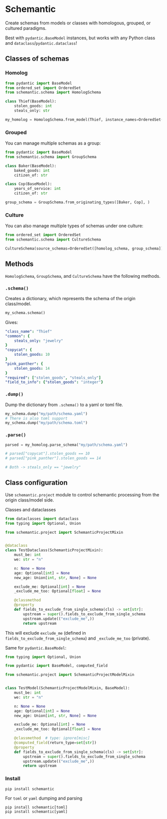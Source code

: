 # Schemantic

Create schemas from models or classes with homologous, grouped, or cultured paradigms.

Best with `pydantic.BaseModel` instances, but works with any Python class and `dataclass`/`pydantic.dataclass`!

## Classes of schemas

### Homolog
```python
from pydantic import BaseModel
from ordered_set import OrderedSet
from schemantic.schema import HomologSchema

class Thief(BaseModel):
    stolen_goods: int
    steals_only: str

my_homolog = HomologSchema.from_model(Thief, instance_names=OrderedSet(["copycat", "pink_panther"]))
```

### Grouped
You can manage multiple schemas as a group:

```python
from pydantic import BaseModel
from schemantic.schema import GroupSchema

class Baker(BaseModel):
    baked_goods: int
    citizen_of: str

class Cop(BaseModel):
    years_of_service: int
    citizen_of: str

group_schema = GroupSchema.from_originating_types([Baker, Cop], )
```

### Culture
You can also manage multiple types of schemas under one culture:

```python
from ordered_set import OrderedSet
from schemantic.schema import CultureSchema

CultureSchema(source_schemas=OrderedSet([homolog_schema, group_schema]))
```

## Methods
`HomologSchema`, `GroupSchema`, and `CultureSchema` have the following methods.

### `.schema()`
Creates a dictionary, which represents the schema of the origin class/model.

```python
my_schema.schema()
```

Gives:
```yaml
"class_name": "Thief"
"common": {
    steals_only: "jewelry"
}
"copycat": {
    stolen_goods: 10
}
"pink_panther": {
    stolen_goods: 14
}
"required": ["stolen_goods", "steals_only"]
"field_to_info": {"stolen_goods": "integer"}
```

### `.dump()`
Dump the dictionary from `.schema()` to a yaml or toml file.
```python
my_schema.dump("my/path/schema.yaml")
# There is also toml support
my_schema.dump("my/path/schema.toml")
```

### `.parse()`
```python
parsed = my_homolog.parse_schema("my/path/schema.yaml")

# parsed["copycat"].stolen_goods == 10
# parsed["pink_panther"].stolen_goods == 14

# Both -> steals_only == "jewelry"
```

## Class configuration
Use `schemantic.project` module to control schemantic processing from the origin class/model side.

Classes and dataclasses
```python
from dataclasses import dataclass
from typing import Optional, Union

from schemantic.project import SchemanticProjectMixin


@dataclass
class TestDataclass(SchemanticProjectMixin):
    must_be: int
    we: str = "n"

    n: None = None
    age: Optional[int] = None
    new_age: Union[int, str, None] = None

    exclude_me: Optional[int] = None
    _exclude_me_too: Optional[float] = None

    @classmethod
    @property
    def fields_to_exclude_from_single_schema(cls) -> set[str]:
        upstream = super().fields_to_exclude_from_single_schema
        upstream.update(("exclude_me",))
        return upstream
```

This will exclude `exclude_me` (defined in `fields_to_exclude_from_single_schema`) and `_exclude_me_too` (private).

Same for `pydantic.BaseModel`:
```python
from typing import Optional, Union

from pydantic import BaseModel, computed_field

from schemantic.project import SchemanticProjectModelMixin


class TestModel(SchemanticProjectModelMixin, BaseModel):
    must_be: int
    we: str = "n"

    n: None = None
    age: Optional[int] = None
    new_age: Union[int, str, None] = None

    exclude_me: Optional[int] = None
    _exclude_me_too: Optional[float] = None

    @classmethod  # type: ignore[misc]
    @computed_field(return_type=set[str])
    @property
    def fields_to_exclude_from_single_schema(cls) -> set[str]:
        upstream = super().fields_to_exclude_from_single_schema
        upstream.update(("exclude_me",))
        return upstream
```

### Install
```shell
pip install schemantic
```

For `toml` or `yaml` dumping and parsing
```shell
pip install schemantic[toml]
pip install schemantic[yaml]
```
